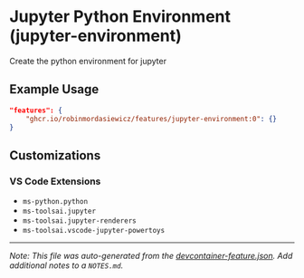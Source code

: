 
# Jupyter Python Environment (jupyter-environment)

Create the python environment for jupyter

## Example Usage

```json
"features": {
    "ghcr.io/robinmordasiewicz/features/jupyter-environment:0": {}
}
```



## Customizations

### VS Code Extensions

- `ms-python.python`
- `ms-toolsai.jupyter`
- `ms-toolsai.jupyter-renderers`
- `ms-toolsai.vscode-jupyter-powertoys`



---

_Note: This file was auto-generated from the [devcontainer-feature.json](https://github.com/robinmordasiewicz/features/blob/main/src/jupyter-environment/devcontainer-feature.json).  Add additional notes to a `NOTES.md`._
